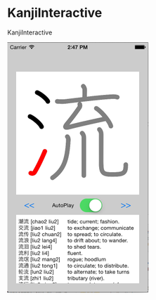 KanjiInteractive
========================
KanjiInteractive


![Alt text](https://github.com/alexchonglian/kanji_interactive/blob/master/kanji_inter_v1.png?raw=true "Screenshot")
